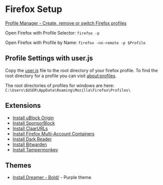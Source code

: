 # Firefox Setup

[Profile Manager - Create, remove or switch Firefox profiles](https://support.mozilla.org/en-US/kb/profile-manager-create-remove-switch-firefox-profiles)

Open Firefox with Profile Selector: `firefox -p`

Open Firefox with Profile by Name: `firefox -no-remote -p $Profile`

## Profile Settings with user.js

Copy the [user.js](user.js) file to the root directory of your firefox profile. To find the root directory for a profile you can visit [about:profiles](about:profiles).

The root directories of profiles for windows are here: `C:\Users\$USER\AppData\Roaming\Mozilla\Firefox\Profiles\`

## Extensions

- [Install uBlock Origin](https://addons.mozilla.org/en-US/firefox/addon/ublock-origin/)
- [Install SponsorBlock](https://addons.mozilla.org/en-US/firefox/addon/sponsorblock/)
- [Install ClaarURLs](https://addons.mozilla.org/en-US/firefox/addon/clearurls/)
- [Install Firefox Multi-Account Containers](https://addons.mozilla.org/en-US/firefox/addon/multi-account-containers/)
- [Install Dark Reader](https://addons.mozilla.org/en-US/firefox/addon/darkreader/)
- [Install Bitwarden](https://addons.mozilla.org/en-US/firefox/addon/bitwarden-password-manager/)
- [Install Tampermonkey](https://addons.mozilla.org/en-US/firefox/addon/tampermonkey/)

## Themes

- [Install Dreamer - Bold/](https://addons.mozilla.org/en-US/firefox/addon/dreamer-bold/) - Purple theme
